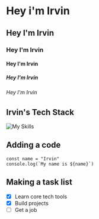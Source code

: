 # Hey i'm Irvin
## Hey I'm Irvin
### Hey I'm Irvin
#### Hey I'm Irvin
##### Hey I'm Irvin
###### Hey I'm Irvin

## Irvin's Tech Stack
![My Skills](https://skillicons.dev/icons?i=html,css,js,ts,git,github,vscode,figma,tailwind,vite,react,py,pycharm,django,flask,flutter,dart,swift,java,php,nodejs,npm,postgres,mysql,mongodb,vercel,astro,nextjs,svelte,firebase,supabase,jest,docker,postman,pytorch,tensorflow,threejs)

## Adding a code
```
const name = "Irvin"
console.log(`My name is ${name}`)
```

## Making a task list
- [x] Learn core tech tools
- [x] Build projects
- [ ] Get a job
